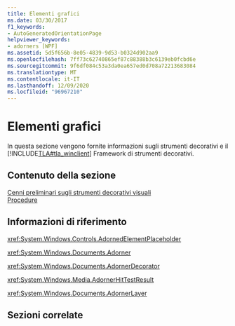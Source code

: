 ```yaml
---
title: Elementi grafici
ms.date: 03/30/2017
f1_keywords:
- AutoGeneratedOrientationPage
helpviewer_keywords:
- adorners [WPF]
ms.assetid: 5d5f656b-8e05-4839-9d53-b0324d902aa9
ms.openlocfilehash: 7ff73c62740865ef87c88388b3c6139eb0fcbd6e
ms.sourcegitcommit: 9f6df084c53a3da0ea657ed0d708a72213683084
ms.translationtype: MT
ms.contentlocale: it-IT
ms.lasthandoff: 12/09/2020
ms.locfileid: "96967210"
---
```

# <a name="adorners"></a>Elementi grafici
In questa sezione vengono fornite informazioni sugli strumenti decorativi e il [!INCLUDE[TLA#tla_winclient](../../../includes/tlasharptla-winclient-md.md)] Framework di strumenti decorativi.  
  
## <a name="in-this-section"></a>Contenuto della sezione  
 [Cenni preliminari sugli strumenti decorativi visuali](adorners-overview.md)  
 [Procedure](adorners-how-to-topics.md)  
  
## <a name="reference"></a>Informazioni di riferimento  
 <xref:System.Windows.Controls.AdornedElementPlaceholder>  
  
 <xref:System.Windows.Documents.Adorner>  
  
 <xref:System.Windows.Documents.AdornerDecorator>  
  
 <xref:System.Windows.Media.AdornerHitTestResult>  
  
 <xref:System.Windows.Documents.AdornerLayer>  
  
## <a name="related-sections"></a>Sezioni correlate
